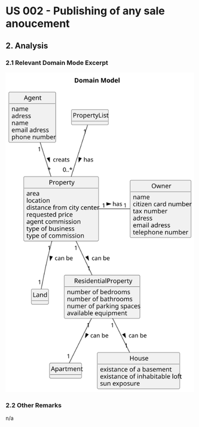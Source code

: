 # US 002 - Publishing of any sale anoucement

## 2. Analysis

### 2.1 Relevant Domain Mode Excerpt

![Relevant Domain Model Excerpt](svg/Relevant%20Domain%20Model%20Excerpt-Domain_Model.svg)

### 2.2 Other Remarks

n/a
